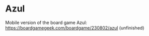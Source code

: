 # Azul
Mobile version of the board game Azul: https://boardgamegeek.com/boardgame/230802/azul (unfinished)
